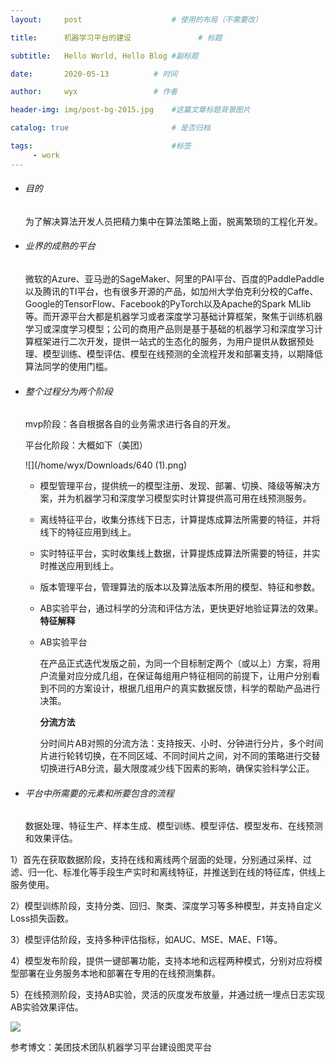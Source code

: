 ```yaml
---
layout:     post   				    # 使用的布局（不需要改）

title:      机器学习平台的建设 				# 标题 

subtitle:   Hello World, Hello Blog #副标题

date:       2020-05-13			# 时间

author:     wyx					# 作者

header-img: img/post-bg-2015.jpg 	#这篇文章标题背景图片

catalog: true 						# 是否归档

tags:								#标签
     - work
---
```


- ###### 目的

  为了解决算法开发人员把精力集中在算法策略上面，脱离繁琐的工程化开发。

- ###### 业界的成熟的平台

  微软的Azure、亚马逊的SageMaker、阿里的PAI平台、百度的PaddlePaddle以及腾讯的TI平台，也有很多开源的产品，如加州大学伯克利分校的Caffe、Google的TensorFlow、Facebook的PyTorch以及Apache的Spark MLlib等。而开源平台大都是机器学习或者深度学习基础计算框架，聚焦于训练机器学习或深度学习模型；公司的商用产品则是基于基础的机器学习和深度学习计算框架进行二次开发，提供一站式的生态化的服务，为用户提供从数据预处理、模型训练、模型评估、模型在线预测的全流程开发和部署支持，以期降低算法同学的使用门槛。

- ###### 整个过程分为两个阶段

  mvp阶段：各自根据各自的业务需求进行各自的开发。

  平台化阶段：大概如下（美团）

  ![](/home/wyx/Downloads/640 (1).png)

  - 模型管理平台，提供统一的模型注册、发现、部署、切换、降级等解决方案，并为机器学习和深度学习模型实时计算提供高可用在线预测服务。

  - 离线特征平台，收集分拣线下日志，计算提炼成算法所需要的特征，并将线下的特征应用到线上。

  - 实时特征平台，实时收集线上数据，计算提炼成算法所需要的特征，并实时推送应用到线上。

  - 版本管理平台，管理算法的版本以及算法版本所用的模型、特征和参数。

  - AB实验平台，通过科学的分流和评估方法，更快更好地验证算法的效果。
     **特征解释**

  - AB实验平台

     在产品正式迭代发版之前，为同一个目标制定两个（或以上）方案，将用户流量对应分成几组，在保证每组用户特征相同的前提下，让用户分别看到不同的方案设计，根据几组用户的真实数据反馈，科学的帮助产品进行决策。 

     **分流方法**

     分时间片AB对照的分流方法：支持按天、小时、分钟进行分片，多个时间片进行轮转切换，在不同区域、不同时间片之间，对不同的策略进行交替切换进行AB分流，最大限度减少线下因素的影响，确保实验科学公正。

- ###### 平台中所需要的元素和所要包含的流程

   数据处理、特征生产、样本生成、模型训练、模型评估、模型发布、在线预测和效果评估。

1）首先在获取数据阶段，支持在线和离线两个层面的处理，分别通过采样、过滤、归一化、标准化等手段生产实时和离线特征，并推送到在线的特征库，供线上服务使用。

2）模型训练阶段，支持分类、回归、聚类、深度学习等多种模型，并支持自定义Loss损失函数。

3）模型评估阶段，支持多种评估指标，如AUC、MSE、MAE、F1等。

4）模型发布阶段，提供一键部署功能，支持本地和远程两种模式，分别对应将模型部署在业务服务本地和部署在专用的在线预测集群。

5）在线预测阶段，支持AB实验，灵活的灰度发布放量，并通过统一埋点日志实现AB实验效果评估。

![](/home/wyx/Downloads/111.png)

参考博文：美团技术团队机器学习平台建设图灵平台
